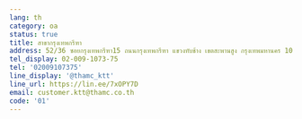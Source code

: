 ```yaml
---
lang: th
category: oa
status: true
title: สาขากรุงเทพกรีฑา
address: 52/36 ซอยกรุงเทพกรีฑา15 ถนนกรุงเทพกรีฑา แขวงทับช้าง เขตสะพานสูง กรุงเทพมหานคร 10250
tel_display: 02-009-1073-75
tel: '02009107375'
line_display: '@thamc_ktt'
line_url: https://lin.ee/7xOPY7D
email: customer.ktt@thamc.co.th
code: '01'
---
```

